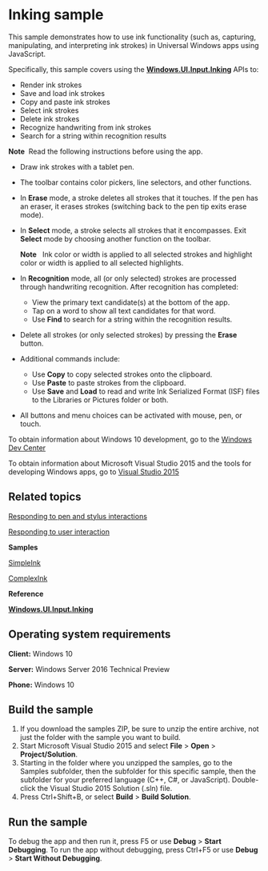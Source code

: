 ﻿<!---
  category: CustomUserInteractions Inking
  samplefwlink: http://go.microsoft.com/fwlink/p/?LinkId=620554
--->

# Inking sample

This sample demonstrates how to use ink functionality (such as, capturing, manipulating, and interpreting ink strokes) in Universal Windows apps using JavaScript.

Specifically, this sample covers using the [**Windows.UI.Input.Inking**](http://msdn.microsoft.com/library/windows/apps/br208524) APIs to:

-   Render ink strokes
-   Save and load ink strokes
-   Copy and paste ink strokes
-   Select ink strokes
-   Delete ink strokes
-   Recognize handwriting from ink strokes
-   Search for a string within recognition results

**Note**  Read the following instructions before using the app.

-   Draw ink strokes with a tablet pen.
-   The toolbar contains color pickers, line selectors, and other functions.
-   In **Erase** mode, a stroke deletes all strokes that it touches. If the pen has an eraser, it erases strokes (switching back to the pen tip exits erase mode).
-   In **Select** mode, a stroke selects all strokes that it encompasses. Exit **Select** mode by choosing another function on the toolbar.

    **Note**   Ink color or width is applied to all selected strokes and highlight color or width is applied to all selected highlights.

-   In **Recognition** mode, all (or only selected) strokes are processed through handwriting recognition. After recognition has completed:
    -   View the primary text candidate(s) at the bottom of the app.
    -   Tap on a word to show all text candidates for that word.
    -   Use **Find** to search for a string within the recognition results.
-   Delete all strokes (or only selected strokes) by pressing the **Erase** button.
-   Additional commands include:
    -   Use **Copy** to copy selected strokes onto the clipboard.
    -   Use **Paste** to paste strokes from the clipboard.
    -   Use **Save** and **Load** to read and write Ink Serialized Format (ISF) files to the Libraries or Pictures folder or both.
-   All buttons and menu choices can be activated with mouse, pen, or touch.

To obtain information about Windows 10 development, go to the [Windows Dev Center](http://go.microsoft.com/fwlink/?LinkID=532421)

To obtain information about Microsoft Visual Studio 2015 and the tools for developing Windows apps, go to [Visual Studio 2015](http://go.microsoft.com/fwlink/?LinkID=532422)

## Related topics

[Responding to pen and stylus interactions](http://msdn.microsoft.com/library/windows/apps/hh700425)

[Responding to user interaction](http://msdn.microsoft.com/library/windows/apps/hh700412)

**Samples**

[SimpleInk](/Samples/SimpleInk)

[ComplexInk](/Samples/ComplexInk)

**Reference**

[**Windows.UI.Input.Inking**](http://msdn.microsoft.com/library/windows/apps/br208524)

## Operating system requirements

**Client:** Windows 10

**Server:** Windows Server 2016 Technical Preview

**Phone:** Windows 10

## Build the sample

1. If you download the samples ZIP, be sure to unzip the entire archive, not just the folder with the sample you want to build. 
2. Start Microsoft Visual Studio 2015 and select **File** \> **Open** \> **Project/Solution**.
3. Starting in the folder where you unzipped the samples, go to the Samples subfolder, then the subfolder for this specific sample, then the subfolder for your preferred language (C++, C#, or JavaScript). Double-click the Visual Studio 2015 Solution (.sln) file.
4. Press Ctrl+Shift+B, or select **Build** \> **Build Solution**.

## Run the sample

To debug the app and then run it, press F5 or use **Debug** \> **Start Debugging**. To run the app without debugging, press Ctrl+F5 or use **Debug** \> **Start Without Debugging**.
